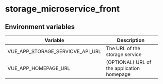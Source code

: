 # storage_microservice_front



## Environment variables


| Variable | Description |
| --- | --- |
| VUE_APP_STORAGE_SERVICVE_API_URL | The URL of the storage service |
| VUE_APP_HOMEPAGE_URL | (OPTIONAL) URL of the application homepage |
